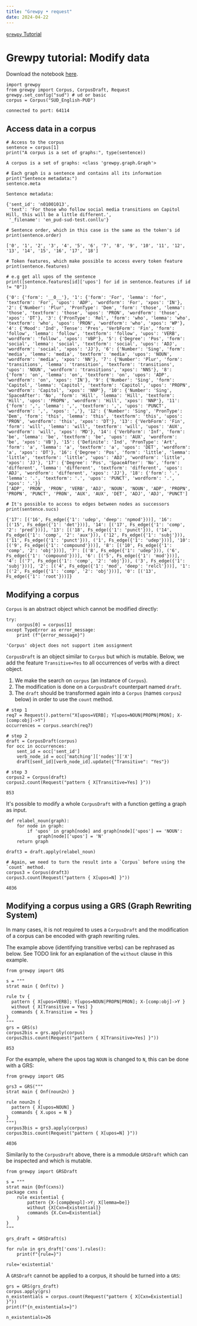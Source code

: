 ```yaml
---
title: "Grewpy • request"
date: 2024-04-22
---
```


[`grewpy` Tutorial](../tutorial)

# Grewpy tutorial: Modify data

Download the notebook [here](../modify_data.ipynb).

```python_alt
import grewpy
from grewpy import Corpus, CorpusDraft, Request
grewpy.set_config("sud") # ud or basic
corpus = Corpus("SUD_English-PUD")
```

    connected to port: 64114

## Access data in a corpus

```python_alt
# Access to the corpus
sentence = corpus[1]
print("A corpus is a set of graphs:", type(sentence))
```

    A corpus is a set of graphs: <class 'grewpy.graph.Graph'>

```python_alt
# Each graph is a sentence and contains all its information
print("Sentence metadata:")
sentence.meta
```

    Sentence metadata:

    {'sent_id': 'n01001013',
     'text': 'For those who follow social media transitions on Capitol Hill, this will be a little different.',
     '_filename': 'en_pud-sud-test.conllu'}

```python_alt
# Sentence order, which in this case is the same as the token's id
print(sentence.order)
```

    ['0', '1', '2', '3', '4', '5', '6', '7', '8', '9', '10', '11', '12', '13', '14', '15', '16', '17', '18']

```python_alt
# Token features, which make possible to access every token feature
print(sentence.features)

# e.g get all upos of the sentence
print([sentence.features[id]['upos'] for id in sentence.features if id != "0"])
```

    {'0': {'form': '__0__'}, '1': {'form': 'For', 'lemma': 'for', 'textform': 'For', 'upos': 'ADP', 'wordform': 'For', 'xpos': 'IN'}, '2': {'Number': 'Plur', 'PronType': 'Dem', 'form': 'those', 'lemma': 'those', 'textform': 'those', 'upos': 'PRON', 'wordform': 'those', 'xpos': 'DT'}, '3': {'PronType': 'Rel', 'form': 'who', 'lemma': 'who', 'textform': 'who', 'upos': 'PRON', 'wordform': 'who', 'xpos': 'WP'}, '4': {'Mood': 'Ind', 'Tense': 'Pres', 'VerbForm': 'Fin', 'form': 'follow', 'lemma': 'follow', 'textform': 'follow', 'upos': 'VERB', 'wordform': 'follow', 'xpos': 'VBP'}, '5': {'Degree': 'Pos', 'form': 'social', 'lemma': 'social', 'textform': 'social', 'upos': 'ADJ', 'wordform': 'social', 'xpos': 'JJ'}, '6': {'Number': 'Sing', 'form': 'media', 'lemma': 'media', 'textform': 'media', 'upos': 'NOUN', 'wordform': 'media', 'xpos': 'NN'}, '7': {'Number': 'Plur', 'form': 'transitions', 'lemma': 'transition', 'textform': 'transitions', 'upos': 'NOUN', 'wordform': 'transitions', 'xpos': 'NNS'}, '8': {'form': 'on', 'lemma': 'on', 'textform': 'on', 'upos': 'ADP', 'wordform': 'on', 'xpos': 'IN'}, '9': {'Number': 'Sing', 'form': 'Capitol', 'lemma': 'Capitol', 'textform': 'Capitol', 'upos': 'PROPN', 'wordform': 'Capitol', 'xpos': 'NNP'}, '10': {'Number': 'Sing', 'SpaceAfter': 'No', 'form': 'Hill', 'lemma': 'Hill', 'textform': 'Hill', 'upos': 'PROPN', 'wordform': 'Hill', 'xpos': 'NNP'}, '11': {'form': ',', 'lemma': ',', 'textform': ',', 'upos': 'PUNCT', 'wordform': ',', 'xpos': ','}, '12': {'Number': 'Sing', 'PronType': 'Dem', 'form': 'this', 'lemma': 'this', 'textform': 'this', 'upos': 'PRON', 'wordform': 'this', 'xpos': 'DT'}, '13': {'VerbForm': 'Fin', 'form': 'will', 'lemma': 'will', 'textform': 'will', 'upos': 'AUX', 'wordform': 'will', 'xpos': 'MD'}, '14': {'VerbForm': 'Inf', 'form': 'be', 'lemma': 'be', 'textform': 'be', 'upos': 'AUX', 'wordform': 'be', 'xpos': 'VB'}, '15': {'Definite': 'Ind', 'PronType': 'Art', 'form': 'a', 'lemma': 'a', 'textform': 'a', 'upos': 'DET', 'wordform': 'a', 'xpos': 'DT'}, '16': {'Degree': 'Pos', 'form': 'little', 'lemma': 'little', 'textform': 'little', 'upos': 'ADJ', 'wordform': 'little', 'xpos': 'JJ'}, '17': {'Degree': 'Pos', 'SpaceAfter': 'No', 'form': 'different', 'lemma': 'different', 'textform': 'different', 'upos': 'ADJ', 'wordform': 'different', 'xpos': 'JJ'}, '18': {'form': '.', 'lemma': '.', 'textform': '.', 'upos': 'PUNCT', 'wordform': '.', 'xpos': '.'}}
    ['ADP', 'PRON', 'PRON', 'VERB', 'ADJ', 'NOUN', 'NOUN', 'ADP', 'PROPN', 'PROPN', 'PUNCT', 'PRON', 'AUX', 'AUX', 'DET', 'ADJ', 'ADJ', 'PUNCT']

```python_alt
# It's possible to access to edges between nodes as successors
print(sentence.sucs)
```

    {'17': [('16', Fs_edge({'1': 'udep', 'deep': 'npmod'}))], '16': [('15', Fs_edge({'1': 'det'}))], '14': [('17', Fs_edge({'1': 'comp', '2': 'pred'}))], '13': [('18', Fs_edge({'1': 'punct'})), ('14', Fs_edge({'1': 'comp', '2': 'aux'})), ('12', Fs_edge({'1': 'subj'})), ('11', Fs_edge({'1': 'punct'})), ('1', Fs_edge({'1': 'udep'}))], '10': [('9', Fs_edge({'1': 'compound'}))], '8': [('10', Fs_edge({'1': 'comp', '2': 'obj'}))], '7': [('8', Fs_edge({'1': 'udep'})), ('6', Fs_edge({'1': 'compound'}))], '6': [('5', Fs_edge({'1': 'mod'}))], '4': [('7', Fs_edge({'1': 'comp', '2': 'obj'})), ('3', Fs_edge({'1': 'subj'}))], '2': [('4', Fs_edge({'1': 'mod', 'deep': 'relcl'}))], '1': [('2', Fs_edge({'1': 'comp', '2': 'obj'}))], '0': [('13', Fs_edge({'1': 'root'}))]}

## Modifying a corpus
`Corpus` is an abstract object which cannot be modified directly:

```python_alt
try:
	corpus[0] = corpus[1]
except TypeError as error_message:
	print (f"{error_message}")
```

    'Corpus' object does not support item assignment

`CorpusDraft` is an object similar to `Corpus` but which is mutable.
Below, we add the feature `Transitive=Yes` to all occurrences of verbs with a direct object.

1. We make the search on `corpus` (an instance of `Corpus`).
2. The modification is done on a `CorpusDraft` counterpart named `draft`.
3. The `draft` should be transformed again into a `Corpus` (names `corpus2` below) in order to use the `count` method.

```python_alt
# step 1
req7 = Request().pattern("X[upos=VERB]; Y[upos=NOUN|PROPN|PRON]; X-[comp:obj]->Y")
occurrences = corpus.search(req7)

# step 2
draft = CorpusDraft(corpus)
for occ in occurrences:
    sent_id = occ['sent_id']
    verb_node_id = occ['matching']['nodes']['X']
    draft[sent_id][verb_node_id].update({"Transitive": "Yes"})

# step 3
corpus2 = Corpus(draft)
corpus2.count(Request("pattern { X[Transitive=Yes] }"))
```

    853

It's possible to modify a whole `CorpusDraft` with a function getting a graph as input.

```python_alt
def relabel_noun(graph):
    for node in graph:
        if 'upos' in graph[node] and graph[node]['upos'] == 'NOUN':
            graph[node]['upos'] = 'N'
    return graph

draft3 = draft.apply(relabel_noun)

# Again, we need to turn the result into a `Corpus` before using the `count` method.
corpus3 = Corpus(draft3)
corpus3.count(Request("pattern { X[upos=N] }"))
```

    4036

## Modifying a corpus using a GRS (Graph Rewriting System)
In many cases, it is not required to uses a `CorpusDraft` and the modification of a corpus can be encoded with graph rewriting rules.

The example above (identifying transitive verbs) can be rephrased as below.
See TODO link for an explanation of the `without` clause in this example.

```python_alt
from grewpy import GRS

s = """
strat main { Onf(tv) }

rule tv {
  pattern { X[upos=VERB]; Y[upos=NOUN|PROPN|PRON]; X-[comp:obj]->Y }
  without { X[Transitive = Yes] }
  commands { X.Transitive = Yes }
}
"""
grs = GRS(s)
corpus2bis = grs.apply(corpus)
corpus2bis.count(Request("pattern { X[Transitive=Yes] }"))
```

    853

For the example, where the upos tag `NOUN` is changed to `N`, this can be done with a GRS:

```python_alt
from grewpy import GRS

grs3 = GRS("""
strat main { Onf(noun2n) }

rule noun2n {
  pattern { X[upos=NOUN] }
  commands { X.upos = N }
}
""")
corpus3bis = grs3.apply(corpus)
corpus3bis.count(Request("pattern { X[upos=N] }"))
```

    4036

Similarily to the `CorpusDraft` above, there is a mmodule `GRSDraft` which can be inspected and which is mutable.

```python_alt
from grewpy import GRSDraft

s = """
strat main {Onf(cxns)}
package cxns {
    rule existential {
        pattern {X-[comp@expl]->Y; X[lemma=be]}
        without {X[Cxn=Existential]}
        commands {X.Cxn=Existential}
    }
}
"""

grs_draft = GRSDraft(s)

for rule in grs_draft['cxns'].rules():
    print(f"{rule=}")
```

    rule='existential'

A `GRSDraft` cannot be applied to a corpus, it should be turned into a `GRS`:

```python_alt
grs = GRS(grs_draft)
corpus.apply(grs)
n_existentials = corpus.count(Request("pattern { X[Cxn=Existential] }"))
print(f"{n_existentials=}")
```

    n_existentials=26

